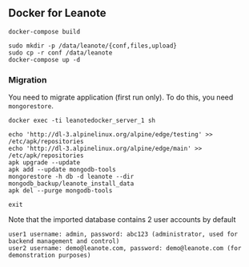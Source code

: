 ## Docker for Leanote

```
docker-compose build

sudo mkdir -p /data/leanote/{conf,files,upload}
sudo cp -r conf /data/leanote
docker-compose up -d
```

### Migration

You need to migrate application (first run only). To do this, you need `mongorestore`.

```
docker exec -ti leanotedocker_server_1 sh

echo 'http://dl-3.alpinelinux.org/alpine/edge/testing' >> /etc/apk/repositories
echo 'http://dl-3.alpinelinux.org/alpine/edge/main' >> /etc/apk/repositories
apk upgrade --update
apk add --update mongodb-tools
mongorestore -h db -d leanote --dir mongodb_backup/leanote_install_data
apk del --purge mongodb-tools

exit
```

Note that the imported database contains 2 user accounts by default

```
user1 username: admin, password: abc123 (administrator, used for backend management and control)  
user2 username: demo@leanote.com, password: demo@leanote.com (for demonstration purposes)
```

